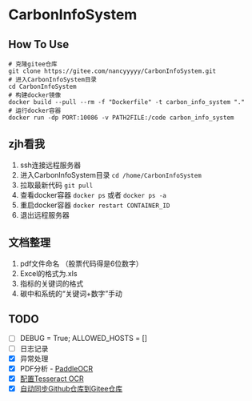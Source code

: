 # CarbonInfoSystem

## How To Use
```
# 克隆gitee仓库
git clone https://gitee.com/nancyyyyy/CarbonInfoSystem.git
# 进入CarbonInfoSystem目录
cd CarbonInfoSystem
# 构建docker镜像
docker build --pull --rm -f "Dockerfile" -t carbon_info_system "." 
# 运行docker容器
docker run -dp PORT:10086 -v PATH2FILE:/code carbon_info_system
```

## zjh看我
1. ssh连接远程服务器
2. 进入CarbonInfoSystem目录
`cd /home/CarbonInfoSystem`
3. 拉取最新代码
`git pull`
3. 查看docker容器
`docker ps` 或者 `docker ps -a`
4. 重启docker容器
`docker restart CONTAINER_ID`
5. 退出远程服务器

## 文档整理
1. pdf文件命名 （股票代码得是6位数字）
2. Excel的格式为.xls
3. 指标的关键词的格式
4. 碳中和系统的“关键词+数字”手动

## TODO
- [ ] DEBUG = True; ALLOWED_HOSTS = []
- [ ] 日志记录
- [x] 异常处理
- [x] PDF分析 - [PaddleOCR](https://github.com/PaddlePaddle/PaddleOCR)
- [x] [配置Tesseract OCR](https://zhuanlan.zhihu.com/p/420259031)
- [x] [自动同步Github仓库到Gitee仓库](https://gyx8899.gitbook.io/blog/share/syncgithubtogitee)